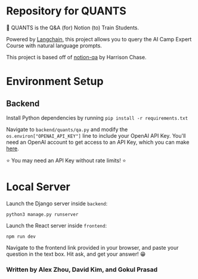 # Repository for QUANTS
🧠 QUANTS is the Q&A (for) Notion (to) Train Students.

Powered by [Langchain](https://github.com/hwchase17/langchain), this project allows you to query the AI Camp Expert Course with natural language prompts.

This project is based off of [notion-qa](https://github.com/hwchase17/notion-qa) by Harrison Chase. 

# Environment Setup

## Backend

Install Python dependencies by running
`pip install -r requirements.txt`

Navigate to `backend/quants/qa.py` and modify the `os.environ["OPENAI_API_KEY"]` line to include your OpenAI API Key. You'll need an OpenAI account to get access to an API Key, which you can make [here](https://platform.openai.com). 

⭐ You may need an API Key without rate limits! ⭐

# Local Server

Launch the Django server inside `backend`:

`python3 manage.py runserver`

Launch the React server inside `frontend`:

`npm run dev`

Navigate to the frontend link provided in your browser, and paste your question in the text box. Hit ask, and get your answer! 😁


### Written by Alex Zhou, David Kim, and Gokul Prasad
